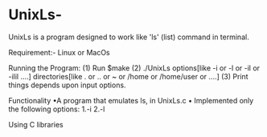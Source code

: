 # UnixLs-
UnixLs is a program designed to work like 'ls' (list) command in terminal. 

Requirement:-
Linux or MacOs

Running the Program:
  (1) Run $make
  (2) ./UnixLs options[like -i or -l or -il or -ilil ....] directories[like . or .. or ~ or /home or /home/user or ....]
  (3) Print things depends upon input options.
 
 Functionality
 •A program that emulates ls, in UnixLs.c
 • Implemented only the following options: 
    1.-i
    2.-l
  
  Using C libraries 
